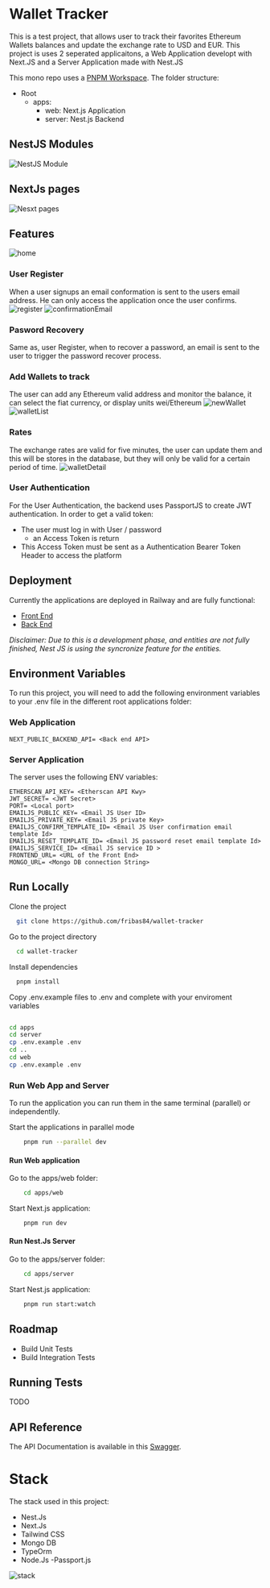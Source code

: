 
# Wallet Tracker

This is a test project, that allows user to track their favorites Ethereum Wallets balances and update the exchange rate to USD and EUR.
This project is uses 2 seperated applicaitons, a Web Application developt with Next.JS and a Server Application made with Nest.JS

This mono repo uses a [PNPM Workspace](https://pnpm.io/workspaces). The folder structure:

- Root
    - apps:
        -  web: Next.js Application
        -  server: Nest.js Backend 

## NestJS Modules
![NestJS Module](https://github.com/fribas84/wallet-tracker/blob/main/desing/backend-NestJsmodules.png)

## NextJs pages
![Nesxt pages](https://github.com/fribas84/wallet-tracker/blob/main/desing/backend-UI.png)
## Features
![home](https://github.com/fribas84/wallet-tracker/blob/main/desing/home.jpeg)
### User Register
When a user signups an email conformation is sent to the users email address. He can only access the application once the user confirms.
![register](https://github.com/fribas84/wallet-tracker/blob/main/desing/signup.jpeg)
![confirmationEmail](https://github.com/fribas84/wallet-tracker/blob/main/desing/confirmationEmail.jpeg)
### Pasword Recovery
Same as, user Register, when to recover a password, an email is sent to the user to trigger the password recover process.

### Add Wallets to track
The user can add any Ethereum valid address and monitor the balance, it can select the fiat currency, or display units wei/Ethereum
![newWallet](https://github.com/fribas84/wallet-tracker/blob/main/desing/newWalletModal.jpeg)
![walletList](https://github.com/fribas84/wallet-tracker/blob/main/desing/walletList.jpeg)
### Rates
The exchange rates are valid for five minutes, the user can update them and this will be stores in the database, but they will only be valid for a certain period of time. 
![walletDetail](https://github.com/fribas84/wallet-tracker/blob/main/desing/walletDetailModal.jpeg)
### User Authentication
For the User Authentication, the backend uses PassportJS to create JWT authentication. In order to get a valid token:
- The user must log in with User / password
    - an Access Token is return
- This Access Token must be sent as a Authentication Bearer Token Header to access the platform

## Deployment

Currently the applications are deployed in Railway and are fully functional:

- [Front End](https://nextjs-web-production.up.railway.app/)
- [Back End](https://nest-js-server-production.up.railway.app/)

*Disclaimer: Due to this is a development phase, and entities are not fully finished, Nest JS is using the syncronize feature for the entities.*

## Environment Variables

To run this project, you will need to add the following environment variables to your .env file in the different root applications folder:

### Web Application
```
NEXT_PUBLIC_BACKEND_API= <Back end API>
```

### Server Application

The server uses the following ENV variables:

```
ETHERSCAN_API_KEY= <Etherscan API Kwy>
JWT_SECRET= <JWT Secret>
PORT= <Local port>
EMAILJS_PUBLIC_KEY= <Email JS User ID>
EMAILJS_PRIVATE_KEY= <Email JS private Key>
EMAILJS_CONFIRM_TEMPLATE_ID= <Email JS User confirmation email template Id>
EMAILJS_RESET_TEMPLATE_ID= <Email JS password reset email template Id>
EMAILJS_SERVICE_ID= <Email JS service ID >
FRONTEND_URL= <URL of the Front End>
MONGO_URL= <Mongo DB connection String>
```



## Run Locally

Clone the project

```bash
  git clone https://github.com/fribas84/wallet-tracker
```

Go to the project directory

```bash
  cd wallet-tracker
```

Install dependencies

```bash
  pnpm install
```

Copy .env.example files to .env and complete with your enviroment variables

```bash

cd apps
cd server
cp .env.example .env
cd ..
cd web
cp .env.example .env
```

### Run Web App and Server
To run the application you can run them in the same terminal (parallel) or independentlly.

Start the applications in parallel mode

```bash
    pnpm run --parallel dev
```

#### Run Web application 

Go to the apps/web folder:
```bash
    cd apps/web
````

Start Next.js application:

```bash
    pnpm run dev
````

#### Run Nest.Js Server


Go to the apps/server folder:
```bash
    cd apps/server
````

Start Nest.js application:

```bash
    pnpm run start:watch
```




## Roadmap


- Build Unit Tests
- Build Integration Tests


## Running Tests

TODO


## API Reference

The API Documentation is available in this [Swagger](https://nest-js-server-production.up.railway.app/api/).

# Stack

The stack used in this project:
- Nest.Js
- Next.Js
- Tailwind CSS
- Mongo DB
- TypeOrm
- Node.Js
-Passport.js

![stack](https://github.com/fribas84/wallet-tracker/blob/main/desing/backend-Libraries.png)